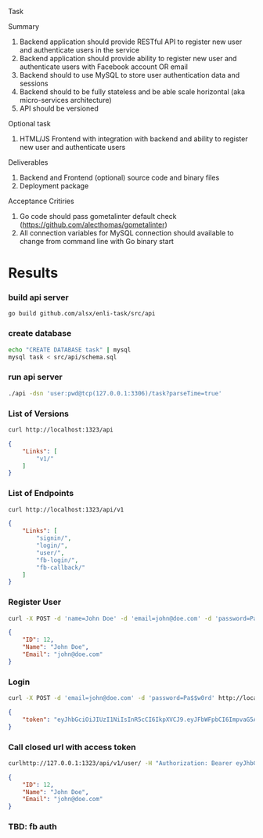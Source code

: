 
Task

Summary
1. Backend application should provide RESTful API to register new user and authenticate users in the service
2. Backend application should provide ability to register new user and authenticate users with Facebook account OR email
3. Backend should to use MySQL to store user authentication data and sessions
4. Backend should to be fully stateless and be able scale horizontal (aka micro-services architecture)
5. API should be versioned

Optional task
1. HTML/JS Frontend with integration with backend and ability to register new user and authenticate users

Deliverables
1. Backend and Frontend (optional) source code and binary files
2. Deployment package

Acceptance Critiries
1. Go code should pass gometalinter default check (https://github.com/alecthomas/gometalinter)
2. All connection variables for MySQL connection should available to change from command line with Go binary start


# Results

### build api server
```
go build github.com/alsx/enli-task/src/api
```
### create database
```sh
echo "CREATE DATABASE task" | mysql
mysql task < src/api/schema.sql
```
### run api server
```sh
./api -dsn 'user:pwd@tcp(127.0.0.1:3306)/task?parseTime=true'
```


### List of Versions
```sh
curl http://localhost:1323/api
```
```json
{
    "Links": [
        "v1/"
    ]
}
```
### List of Endpoints
```sh
curl http://localhost:1323/api/v1
```
```json
{
    "Links": [
        "signin/",
        "login/",
        "user/",
        "fb-login/",
        "fb-callback/"
    ]
}
```
### Register User
```sh
curl -X POST -d 'name=John Doe' -d 'email=john@doe.com' -d 'password=Pa$$w0rd' http://localhost:1323/api/v1/signin
```
```json
{
    "ID": 12,
    "Name": "John Doe",
    "Email": "john@doe.com"
}
```
### Login
```sh
curl -X POST -d 'email=john@doe.com' -d 'password=Pa$$w0rd' http://localhost:1323/api/v1/login
```
```json
{
    "token": "eyJhbGciOiJIUzI1NiIsInR5cCI6IkpXVCJ9.eyJFbWFpbCI6ImpvaG5AZG9lLmNvbSIsImV4cCI6MTUwMTc5OTQ3MH0.nlPd4R3vWb-L5jYCrpvvOr5CZfmDgx5-202Wejx04NU"
}
```

### Call closed url with access token
```sh
curlhttp://127.0.0.1:1323/api/v1/user/ -H "Authorization: Bearer eyJhbGciOiJIUzI1NiIsInR5cCI6IkpXVCJ9.eyJFbWFpbCI6ImpvaG5AZG9lLmNvbSIsImV4cCI6MTUwMTc5OTYxOH0.R93IlZDw-wChdE5ITTdkkCo24-rNI9Q0NjomFz8S8cY"
```
```json
{
    "ID": 12,
    "Name": "John Doe",
    "Email": "john@doe.com"
}
```
### TBD: fb auth
